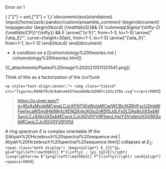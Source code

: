 Error on 1

{ ["2"] = exit,["3"] = 1,} 
\documentclass{standalone}
\input{/home/zack/.pandoc/custom/preamble_common}
\begin{document}
\nopagecolor
\begin{tikzcd}
    {\mathbb{S}}&& {X \coloneqq\Sigma^{\infty-2}{\mathbb{CP}}^{\infty}} && E
    \arrow["{x^E}", from=1-3, to=1-5]
    \arrow["{\eta_E}"', curve={height=30pt}, from=1-1, to=1-5]
    \arrow["{\eta_X}", from=1-1, to=1-3]
\end{tikzcd}
\end{document}













-   A condition on a [[cohomolology%20theories.md | cohomolology%20theories.html]]

![[_attachments/Pasted%20image%2020210511201541.png]]

Think of this as a factorization of the (co?)unit

`<p style="text-align:center;"> <img class="tikzcd" src="figures/894bf9c9c9a9ce4437eea9ddbcb3997c1d3c1f0a.svg"></p>`{=html}

> <https://q.uiver.app/?q=WzAsMyxbMCwwLCJcXFNTIl0sWzIsMCwiWCBcXGRhIFxcU2lnbWFee1xcaW5mdHktMn1cXENQXntcXGluZnR5fSJdLFs0LDAsIkUiXSxbMSwyLCJ4XkUiXSxbMCwyLCJcXGV0YV9FIiwyLHsiY3VydmUiOjV9XSxbMCwxLCJcXGV0YV9YIl1d>

A ring spectrum $E$ is complex orientable iff the [[Atiyah%20Hirzebruch%20spectral%20sequence.md | Atiyah%20Hirzebruch%20spectral%20sequence.html]] collapses at $E_2$: `
<span class="math display">
\begin{align*}
E_{2}^{p, q}=H^{p}\left(\mathbb{C} P^{\infty} ; \pi_{q}(E)\right) \Longrightarrow E^{p+q}\left(\mathbb{C} P^{\infty}\right)
\end{align*}
<span>`{=html}
